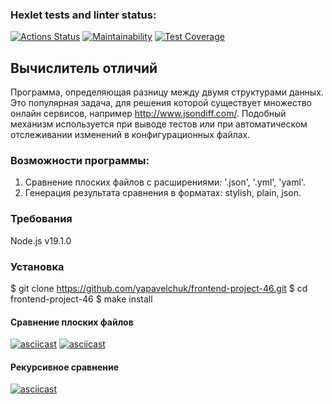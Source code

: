 ### Hexlet tests and linter status:
[![Actions Status](https://github.com/yapavelchuk/frontend-project-46/workflows/hexlet-check/badge.svg)](https://github.com/yapavelchuk/frontend-project-46/actions)
[![Maintainability](https://api.codeclimate.com/v1/badges/320da0307d06439ba8d2/maintainability)](https://codeclimate.com/github/yapavelchuk/frontend-project-46/maintainability)
[![Test Coverage](https://api.codeclimate.com/v1/badges/320da0307d06439ba8d2/test_coverage)](https://codeclimate.com/github/yapavelchuk/frontend-project-46/test_coverage)

## Вычислитель отличий
Программа, определяющая разницу между двумя структурами данных. Это популярная задача, для решения которой существует множество онлайн сервисов, например http://www.jsondiff.com/. Подобный механизм используется при выводе тестов или при автоматическом отслеживании изменений в конфигурационных файлах.

### Возможности программы:
1. Сравнение плоских файлов с расширениями: '.json', '.yml', 'yaml'.
2. Генерация результата сравнения в форматах: stylish, plain, json.

### Требования
Node.js v19.1.0

### Установка
$ git clone https://github.com/yapavelchuk/frontend-project-46.git
$ cd frontend-project-46
$ make install

#### Cравнение плоских файлов 
[![asciicast](https://asciinema.org/a/vyu5yJOH20p69cdlAuyULFH99.svg)](https://asciinema.org/a/vyu5yJOH20p69cdlAuyULFH99)
[![asciicast](https://asciinema.org/a/sjHgZaTNy6Mai7zDwO1vMJg9U.svg)](https://asciinema.org/a/sjHgZaTNy6Mai7zDwO1vMJg9U)

#### Рекурсивное сравнение 
[![asciicast](https://asciinema.org/a/3zNEY7GpvRQWvvRR5weRQlHpV.svg)](https://asciinema.org/a/3zNEY7GpvRQWvvRR5weRQlHpV)
